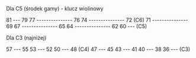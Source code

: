 Dla C5 (środek gamy) - klucz wiolinowy

81 ---
79
77 ---------------
76
74 ---------------
72                      (C6)
71 ---------------
69
67 ---------------
65
64 ---------------
62
60 ---                      (C5)

Dla C3 (najniżej)

57 ---
55
53 ---
52
50 ---
48                      (C4)
47 ---
45
43 ---
41
40 ---
38
36 ---                    (C3)
